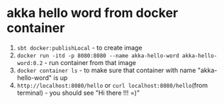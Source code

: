 

# akka hello word from docker container
1. `sbt docker:publishLocal` - to create image 
2. `docker run -itd -p 8080:8080 --name akka-hello-word akka-hello-word:0.2` - run container from that image
3. `docker container ls` - to make sure that container with name "akka-hello-word" is up
4. `http://localhost:8080/hello` or `curl localhost:8080/hello`(from terminal) - you should see "Hi there !!! =)"
